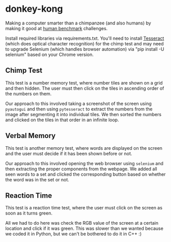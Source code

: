 # donkey-kong

Making a computer smarter than a chimpanzee (and also humans) by making it good at [human benchmark](https://humanbenchmark.com/) challenges.

Install required libraries via requirements.txt. You'll need to install [Tesseract](https://github.com/UB-Mannheim/tesseract/wiki) (which does optical character recognition) for the chimp test and may need to upgrade Selenium (which handles browser automation) via "pip install -U selenium" based on your Chrome version.

## Chimp Test

This test is a number memory test, where number tiles are shown on a grid and then hidden. The user must then click on the tiles in ascending order of the numbers on them.

Our approach to this involved taking a screenshot of the screen using `pyautogui` and then using `pytesseract` to extract the numbers from the image after segmenting it into individual tiles. We then sorted the numbers and clicked on the tiles in that order in an infinite loop.

## Verbal Memory

This test is another memory test, where words are displayed on the screen and the user must decide if it has been shown before or not.

Our approach to this involved opening the web browser using `selenium` and then extracting the proper components from the webpage. We added all seen words to a set and clicked the corresponding button based on whether the word was in the set or not.

## Reaction Time

This test is a reaction time test, where the user must click on the screen as soon as it turns green.

All we had to do here was check the RGB value of the screen at a certain location and click if it was green. This was slower than we wanted because we coded it in Python, but we can't be bothered to do it in C++ :)
